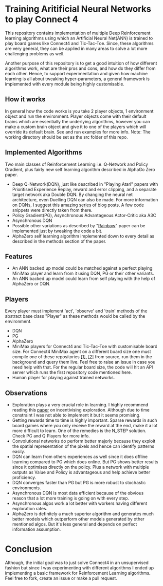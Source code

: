 # Training Aritificial Neural Networks to play Connect 4

This repository contains implementation of multiple Deep Reinforcement learning algorithms using which an Artificial Neural Net(ANN) is trained to play board games like Connect4 and Tic-Tac-Toe. Since, these algorithms are very general, they can be applied in many areas to solve a lot more challenging problems as well.

Another purpose of this repository is to get a good intuition of how different algorithms work, what are their pros and cons, and how do they differ from each other. Hence, to support experimentation and given how machine learning is all about tweaking hyper-parameters, a general framework is implemented with every module being highly customisable.

## How it works
In general how the code works is you take 2 player objects, 1 environment object and run the environment. Player objects come with their default brains which are essentially the underlying algorithms, however you can make a custom brain object and give it to one of the players which will override its default brain. See and run examples for more info. Note: The working directory should be set as the src folder of this repo.

## Implemented Algorithms
Two main classes of Reinforcement Learning i.e. Q-Network and Policy Gradient, plus fairly new self learning algorithm described in AlphaGo Zero paper.
- Deep Q-Network(DQN), just like described in "Playing Atari" papers with Prioritised Experience Replay, reward and error clipping, and a separate target network aka Double DQN. By changing the neural net architecture, even Duelling DQN can also be made. For more information on DQNs, I suggest this amazing [series](https://jaromiru.com/) of blog posts. A few code snippets were directly taken from there.
- Policy Gradient(PG), Asynchronous Advantageous Actor-Critic aka A3C
- Asynchronous DQN
- Possible other variations as described by "[Rainbow](https://arxiv.org/pdf/1710.02298.pdf)" paper can be implemented just by tweaking the code a bit.
- AlphaZero self learning algorithm implemented down to every detail as described in the methods section of the paper.

## Features
- An ANN backed up model could be matched against a perfect playing MiniMax player and learn from it using DQN, PG or their other variants.
- An ANN backed up model could learn from self playing with the help of AlphaZero or DQN.

## Players
Every player must implement 'act', 'observe' and 'train' methods of the abstract base class "Player" as these methods would be called by the environment.
- DQN
- PG
- AlphaZero
- MiniMax players for Connect4 and Tic-Tac-Toe with customisable board size. For Connect4 MiniMax agent on a different board size one must compile one of these repositories [[1]](https://github.com/kirarpit/connect4-minimax), [[2]](https://github.com/MarkusThill/Connect-Four) from source, run them in the background and query them live. Feel free to raise an issue in case you need help with that. For the regular board size, the code will hit an API server which runs the first  repository code mentioned here.
- Human player for playing against trained networks.

## Observations
- Exploration plays a very crucial role in learning. I highly recommend reading this [paper](https://arxiv.org/abs/1507.00814) on incentivising exploration. Although due to time constraint I was not able to implement it but it seems promising.
- Getting rewards time to time is highly important. Sparse rewards in such board games where you only receive the reward at the end, make it a lot more difficult to learn. One of the remedies is the N_STEP solution. Check PG and Q Players for more info.
- Convolutional networks do perform better majorly because they exploit the spatial representation of the pixels and hence can identify patterns easily.
- DQN can learn from others experiences as well since it does offline learning compared to PG which does online. But PG shows better results since it optimises directly on the policy. Plus a network with multiple outputs as Value and Policy is advantageous and help achieve better proficiency.
- DQN converges faster than PG but PG is more robust to stochastic environments.
- Asynchronous DQN is most data efficient because of the obvious reason that a lot more training is going on with every step.
- Asynchronous algos work a lot better with workers having different exploration rates.
- AlphaZero is definitely a much superior algorithm and generates much better models which outperform other models generated by other mentioned algos. But it's less general and depends on perfect information assumption.

# Conclusion
Although, the initial goal was to just solve Connect4 in an unsupervised fashion but since I was experimenting with different algorithms I ended up implementing a basic framework for Reinforcement Learning algorithms. Feel free to fork, create an issue or make a pull request.
